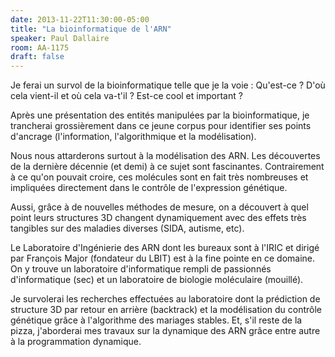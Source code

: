 ```yaml
---
date: 2013-11-22T11:30:00-05:00
title: "La bioinformatique de l'ARN"
speaker: Paul Dallaire
room: AA-1175
draft: false
---
```


Je ferai un survol de la bioinformatique telle que je la voie :
Qu'est-ce ?
D'où cela vient-il et où cela va-t'il ?
Est-ce cool et important ?

Après une présentation des entités manipulées par la bioinformatique, je trancherai grossièrement dans ce jeune corpus pour identifier ses points d'ancrage (l'information, l'algorithmique et la modélisation).

Nous nous attarderons surtout à la modélisation des ARN.
Les découvertes de la dernière décennie (et demi) à ce sujet sont fascinantes.
Contrairement à ce qu'on pouvait croire, ces molécules sont en fait très nombreuses et impliquées directement dans le contrôle de l'expression génétique.

Aussi, grâce à de nouvelles méthodes de mesure, on a découvert à quel point leurs structures 3D changent dynamiquement avec des effets très tangibles sur des maladies diverses (SIDA, autisme, etc).

Le Laboratoire d'Ingénierie des ARN dont les bureaux sont à l'IRIC et dirigé par François Major (fondateur du LBIT) est à la fine pointe en ce domaine.
On y trouve un laboratoire d'informatique rempli de passionnés d'informatique (sec) et un laboratoire de biologie moléculaire (mouillé).

Je survolerai les recherches effectuées au laboratoire dont la prédiction de structure 3D par retour en arrière (backtrack) et la modélisation du contrôle génétique grâce à l'algorithme des mariages stables.
Et, s'il reste de la pizza, j'aborderai mes travaux sur la dynamique des ARN grâce entre autre à la programmation dynamique.

